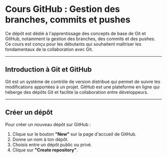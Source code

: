 # Cours GitHub : Gestion des branches, commits et pushes

Ce dépôt est dédié à l'apprentissage des concepts de base de Git et GitHub, notamment la gestion des branches, des commits et des pushes. Ce cours est conçu pour les débutants qui souhaitent maîtriser les fondamentaux de la collaboration avec Git.

---

## Introduction à Git et GitHub
Git est un système de contrôle de version distribué qui permet de suivre les modifications apportées à un projet. GitHub est une plateforme en ligne qui héberge des dépôts Git et facilite la collaboration entre développeurs.

---

## Créer un dépôt
Pour créer un nouveau dépôt sur GitHub :
1. Clique sur le bouton **"New"** sur la page d'accueil de GitHub.
2. Donne un nom à ton dépôt.
3. Choisis entre un dépôt public ou privé.
4. Clique sur **"Create repository"**.
